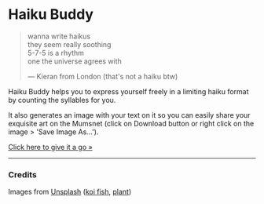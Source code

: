 # Haiku Buddy

> wanna write haikus  
> they seem really soothing  
> 5-7-5 is a rhythm  
> one the universe agrees with  
>
> ― Kieran from London (that's not a haiku btw)

Haiku Buddy helps you to express yourself freely in a limiting haiku format by counting the syllables for you.

It also generates an image with your text on it so you can easily share your exquisite art on the Mumsnet (click on Download button or right click on the image > 'Save Image As...').

[Click here to give it a go »](https://arturmroz.github.io/little-bits/haiku-buddy)
 
---

### Credits

Images from [Unsplash](https://unsplash.com) ([koi fish](https://unsplash.com/photos/vXid97obEy8), [plant](https://unsplash.com/photos/hDyO6rr3kqk))
